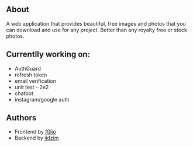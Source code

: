 
## About
A web application that provides beautiful, free images and photos that you can download and use for any project. Better than any royalty free or stock photos.

## Currentlly working on:
* AuthGuard
* refresh token
* email verification
* unit test - 2e2
* chatbot
* instagram/google auth

## Authors
* Frontend by [f0lio](https://github.com/f0lio)
* Backend by [iidzim](https://github.com/iidzim)
